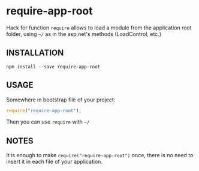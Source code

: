 require-app-root
================
Hack for function `require` allows to load a module from the application root folder, 
using `~/` as in the asp.net's methods (LoadControl, etc.)

INSTALLATION
------------
`npm install --save require-app-root`

USAGE
-----
Somewhere in bootstrap file of your project:
```js
require("require-app-root");
```
Then you can use `require` with `~/`

NOTES
-----
It is enough to make `require("require-app-root")` once,
there is no need to insert it in each file of your application.